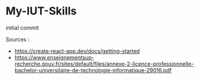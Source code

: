 # My-IUT-Skills

initial commit

Sources : 
- https://create-react-app.dev/docs/getting-started
- https://www.enseignementsup-recherche.gouv.fr/sites/default/files/annexe-2-licence-professionnelle-bachelor-universitaire-de-technologie-informatique-29016.pdf

